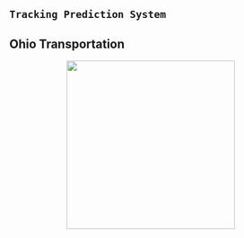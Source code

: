 ## `Tracking Prediction System`


## Ohio Transportation 
<!-- <li> <a href="https://www.ohiotransitsystem.com/" target="_blank">Click Here to Visit the Website</li> -->


<p align='center'>
<img src="https://raw.githubusercontent.com/braucalderon/trackingPredictionSystem/main/Presentation/Presentation_2/logo_transparent.png" width= 300px />
</p>
</a>


